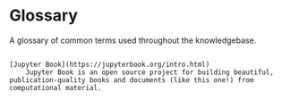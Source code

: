 # Glossary

A glossary of common terms used throughout the knowledgebase.

```{glossary}

[Jupyter Book](https://jupyterbook.org/intro.html)
    Jupyter Book is an open source project for building beautiful, publication-quality books and documents (like this one!) from computational material. 


```